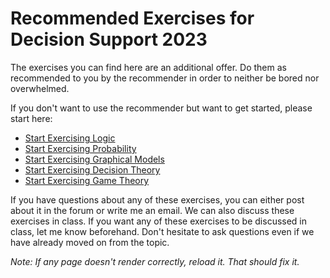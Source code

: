 # Recommended Exercises for Decision Support 2023

The exercises you can find here are an additional offer. Do them as recommended to you by the recommender in order to neither be bored nor overwhelmed.


If you don't want to use the recommender but want to get started, please start here: 
- [Start Exercising Logic](https://github.com/UMdecisionsupport/DecisionSupport2023/blob/main/Logic/Beginner.md)
- [Start Exercising Probability](https://github.com/UMdecisionsupport/DecisionSupport2023/blob/main/Probability/Beginner.md)
- [Start Exercising Graphical Models](https://github.com/UMdecisionsupport/DecisionSupport2023/blob/main/GraphicalModels/Beginner.md)
- [Start Exercising Decision Theory](https://github.com/UMdecisionsupport/DecisionSupport2023/blob/main/DecisionTheory/Beginner.md)
- [Start Exercising Game Theory](https://github.com/UMdecisionsupport/DecisionSupport2023/blob/main/GameTheory/Beginner.md)

If you have questions about any of these exercises, you can either post about it in the forum or write me an email. We can also discuss these exercises in class. If you want any of these exercises to be discussed in class, let me know beforehand. Don't hesitate to ask questions even if we have already moved on from the topic.

*Note: If any page doesn't render correctly, reload it. That should fix it.*
